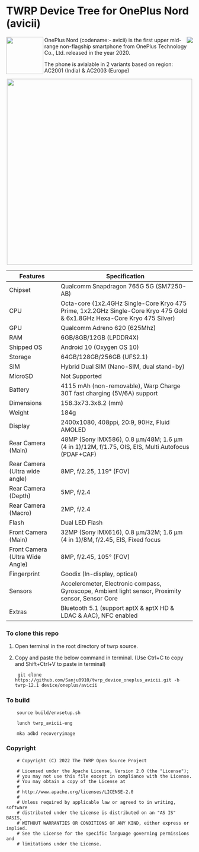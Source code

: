 # TWRP Device Tree for OnePlus Nord (avicii)

<img src="https://github.com/Sanju0910/readme_res/blob/main/images/twrp_logo.png" width=100 height=100 align="left" />  


<img src="https://github.com/Sanju0910/readme_res/blob/main/images/oneplus_logo.png" align="right"/>

OnePlus Nord (codename:- avicii) is the first upper mid-range non-flagship smartphone from OnePlus Technology Co., Ltd. released in the year 2020.

The phone is avialable in 2 variants based on region: AC2001 (India) & AC2003 (Europe)

<p align="center">
<img src="https://github.com/Sanju0910/readme_res/blob/main/images/oneplus_avicii.jpg" width=500 height=500 />
</p>

| Features | Specification |
| ------------- | ------------- |
| Chipset |  Qualcomm Snapdragon 765G 5G (SM7250-AB) |
| CPU  | Octa-core (1x2.4GHz Single-Core Kryo 475 Prime, 1x2.2GHz Single-Core Kryo 475 Gold & 6x1.8GHz Hexa-Core Kryo 475 Silver)  |
| GPU  | Qualcomm Adreno 620 (625Mhz) |
| RAM  | 6GB/8GB/12GB (LPDDR4X) |
| Shipped OS | Android 10 (Oxygen OS 10) |
| Storage | 64GB/128GB/256GB (UFS2.1) |
| SIM | Hybrid Dual SIM (Nano-SIM, dual stand-by) |
| MicroSD | Not Supported |
| Battery | 4115 mAh (non-removable), Warp Charge 30T fast charging (5V/6A) support |
| Dimensions | 158.3x73.3x8.2 (mm) |
| Weight | 184g |
| Display | 2400x1080, 408ppi, 20:9, 90Hz, Fluid AMOLED |
| Rear Camera (Main) | 48MP (Sony IMX586), 0.8 µm/48M; 1.6 µm (4 in 1)/12M, f/1.75, OIS, EIS, Multi Autofocus (PDAF+CAF) |
| Rear Camera (Ultra wide angle) | 8MP, f/2.25, 119° (FOV) |
| Rear Camera (Depth) | 5MP, f/2.4 |
| Rear Camera (Macro) | 2MP, f/2.4 |
| Flash | Dual LED Flash |
| Front Camera (Main) | 32MP (Sony IMX616), 0.8 µm/32M; 1.6 µm (4 in 1)/8M, f/2.45, EIS, Fixed focus |
| Front Camera (Ultra Wide Angle) | 8MP, f/2.45, 105° (FOV) |
| Fingerprint | Goodix (In-display, optical) |
| Sensors | Accelerometer, Electronic compass, Gyroscope, Ambient light sensor, Proximity sensor, Sensor Core |
| Extras | Bluetooth 5.1 (support aptX & aptX HD & LDAC & AAC), NFC enabled |

### To clone this repo

1) Open terminal in the root directory of twrp source.

2) Copy and paste the below command in terminal. (Use Ctrl+C to copy and Shift+Ctrl+V to paste in terminal)

        git clone https://github.com/Sanju0910/twrp_device_oneplus_avicii.git -b twrp-12.1 device/oneplus/avicii

### To build

        source build/envsetup.sh
        
        lunch twrp_avicii-eng
        
        mka adbd recoveryimage
        
        
### Copyright

        
        # Copyright (C) 2022 The TWRP Open Source Project
        
        # Licensed under the Apache License, Version 2.0 (the "License");
        # you may not use this file except in compliance with the License.
        # You may obtain a copy of the License at
        #
        # http://www.apache.org/licenses/LICENSE-2.0
        #
        # Unless required by applicable law or agreed to in writing, software
        # distributed under the License is distributed on an "AS IS" BASIS,
        # WITHOUT WARRANTIES OR CONDITIONS OF ANY KIND, either express or implied.
        # See the License for the specific language governing permissions and
        # limitations under the License.
